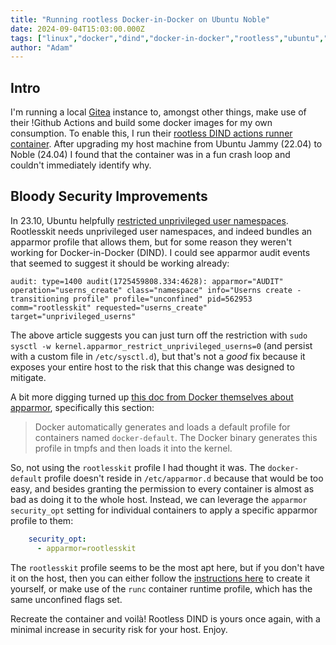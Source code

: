 ```yaml
---
title: "Running rootless Docker-in-Docker on Ubuntu Noble"
date: 2024-09-04T15:03:00.000Z
tags: ["linux","docker","dind","docker-in-docker","rootless","ubuntu","noble"]
author: "Adam"
---
```


## Intro

I'm running a local [Gitea](https://about.gitea.com/) instance to, amongst other things, make use of their !Github Actions and build some docker images for my own consumption. To enable this, I run their [rootless DIND actions runner container](https://hub.docker.com/r/gitea/act_runner). After upgrading my host machine from Ubuntu Jammy (22.04) to Noble (24.04) I found that the container was in a fun crash loop and couldn't immediately identify why.

## Bloody Security Improvements

In 23.10, Ubuntu helpfully [restricted unprivileged user namespaces](https://ubuntu.com/blog/ubuntu-23-10-restricted-unprivileged-user-namespaces). Rootlesskit needs unprivileged user namespaces, and indeed bundles an apparmor profile that allows them, but for some reason they weren't working for Docker-in-Docker (DIND). I could see apparmor audit events that seemed to suggest it should be working already:

```shell
audit: type=1400 audit(1725459808.334:4628): apparmor="AUDIT" operation="userns_create" class="namespace" info="Userns create - transitioning profile" profile="unconfined" pid=562953 comm="rootlesskit" requested="userns_create" target="unprivileged_userns"
```

The above article suggests you can just turn off the restriction with `sudo sysctl -w kernel.apparmor_restrict_unprivileged_userns=0` (and persist with a custom file in `/etc/sysctl.d`), but that's not a *good* fix because it exposes your entire host to the risk that this change was designed to mitigate.

A bit more digging turned up [this doc from Docker themselves about apparmor](https://docs.docker.com/engine/security/apparmor/), specifically this section:

> Docker automatically generates and loads a default profile for containers named `docker-default`. The Docker binary generates this profile in tmpfs and then loads it into the kernel.

So, not using the `rootlesskit` profile I had thought it was. The `docker-default` profile doesn't reside in `/etc/apparmor.d` because that would be too easy, and besides granting the permission to every container is almost as bad as doing it to the whole host. Instead, we can leverage the `apparmor` `security_opt` setting for individual containers to apply a specific apparmor profile to them:

```yaml
    security_opt:
      - apparmor=rootlesskit
```

The `rootlesskit` profile seems to be the most apt here, but if you don't have it on the host, then you can either follow the [instructions here](https://docs.docker.com/engine/security/rootless/#distribution-specific-hint) to create it yourself, or make use of the `runc` container runtime profile, which has the same unconfined flags set.

Recreate the container and voilà! Rootless DIND is yours once again, with a minimal increase in security risk for your host. Enjoy.
